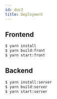 ```yaml
---
id: doc3
title: Deployment
---
```


## Frontend

```bash
$ yarn install
$ yarn build:front
$ yarn start:front
```

## Backend

```bash
$ yarn install:server
$ yarn build:server
$ yarn start:server
```
